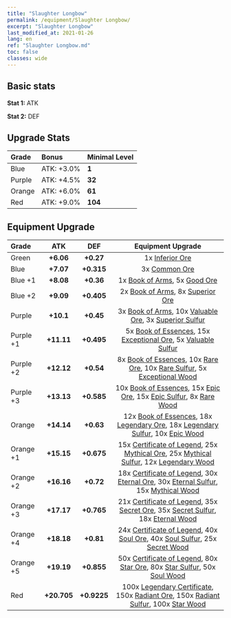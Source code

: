 ```yaml
---
title: "Slaughter Longbow"
permalink: /equipment/Slaughter Longbow/
excerpt: "Slaughter Longbow"
last_modified_at: 2021-01-26
lang: en
ref: "Slaughter Longbow.md"
toc: false
classes: wide
---
```


## Basic stats
 **Stat 1:** ATK

 **Stat 2:** DEF

## Upgrade Stats
  |     Grade    |   Bonus | Minimal Level | 
  |:-------------|:--------|:--------------| 
  | Blue | ATK: +3.0% | **1** | 
  | Purple | ATK: +4.5% | **32** | 
  | Orange | ATK: +6.0% | **61** | 
  | Red | ATK: +9.0% | **104** | 


## Equipment Upgrade
  |          Grade      | ATK | DEF | Equipment Upgrade |
  |:--------------------|:---------:|:---------:|:----------------:|
  | Green | **+6.06** | **+0.27** | 1x [ Inferior Ore](/Items/mat_103/) |
  | Blue | **+7.07** | **+0.315** | 3x [ Common Ore](/Items/mat_39/) |
  | Blue +1 | **+8.08** | **+0.36** | 1x [ Book of Arms](/Items/mat_32/), 5x [ Good Ore](/Items/mat_78/) |
  | Blue +2 | **+9.09** | **+0.405** | 2x [ Book of Arms](/Items/mat_71/), 8x [ Superior Ore](/Items/mat_13/) |
  | Purple | **+10.1** | **+0.45** | 3x [ Book of Arms](/Items/mat_6/), 10x [ Valuable Ore](/Items/mat_55/), 3x [ Superior Sulfur](/Items/mat_30/) |
  | Purple +1 | **+11.11** | **+0.495** | 5x [ Book of Essences](/Items/mat_44/), 15x [ Exceptional Ore](/Items/mat_67/), 5x [ Valuable Sulfur](/Items/mat_66/) |
  | Purple +2 | **+12.12** | **+0.54** | 8x [ Book of Essences](/Items/mat_84/), 10x [ Rare Ore](/Items/mat_2/), 10x [ Rare Sulfur](/Items/mat_46/), 5x [ Exceptional Wood](/Items/mat_82/) |
  | Purple +3 | **+13.13** | **+0.585** | 10x [ Book of Essences](/Items/mat_20/), 15x [ Epic Ore](/Items/mat_42/), 15x [ Epic Sulfur](/Items/mat_83/), 8x [ Rare Wood](/Items/mat_14/) |
  | Orange | **+14.14** | **+0.63** | 12x [ Book of Essences](/Items/mat_60/), 18x [ Legendary Ore](/Items/mat_81/), 18x [ Legendary Sulfur](/Items/mat_18/), 10x [ Epic Wood](/Items/mat_57/) |
  | Orange +1 | **+15.15** | **+0.675** | 15x [ Certificate of Legend](/Items/mat_96/), 25x [ Mythical Ore](/Items/mat_23/), 25x [ Mythical Sulfur](/Items/mat_35/), 12x [ Legendary Wood](/Items/mat_93/) |
  | Orange +2 | **+16.16** | **+0.72** | 18x [ Certificate of Legend](/Items/mat_25/), 30x [ Eternal Ore](/Items/mat_36/), 30x [ Eternal Sulfur](/Items/mat_97/), 15x [ Mythical Wood](/Items/mat_9/) |
  | Orange +3 | **+17.17** | **+0.765** | 21x [ Certificate of Legend](/Items/mat_38/), 35x [ Secret Ore](/Items/mat_99/), 35x [ Secret Sulfur](/Items/mat_7/), 18x [ Eternal Wood](/Items/mat_75/) |
  | Orange +4 | **+18.18** | **+0.81** | 24x [ Certificate of Legend](/Items/mat_100/), 40x [ Soul Ore](/Items/mat_8/), 40x [ Soul Sulfur](/Items/mat_73/), 25x [ Secret Wood](/Items/mat_87/) |
  | Orange +5 | **+19.19** | **+0.855** | 50x [ Certificate of Legend](/Items/mat_11/), 80x [ Star Ore](/Items/mat_72/), 80x [ Star Sulfur](/Items/mat_101/), 50x [ Soul Wood](/Items/mat_49/) |
  | Red | **+20.705** | **+0.9225** | 100x [ Legendary Certificate](/Items/mat_76/), 150x [ Radiant Ore](/Items/mat_88/), 150x [ Radiant Sulfur](/Items/mat_10/), 100x [ Star Wood](/Items/mat_63/) |

